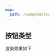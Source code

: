 ```yaml
---
map:
  path: /components/
---
```


## 按钮类型

渲染效果如下

<demo src="./type.vue"></demo>

<!-- <API src="../button.vue" lang="zh"></API> -->
